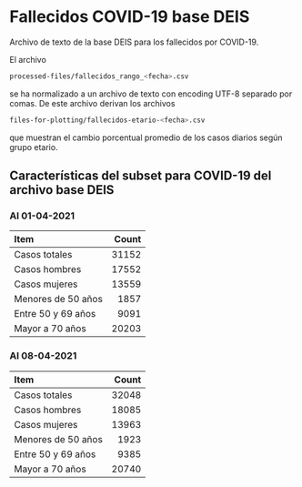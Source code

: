 # Fallecidos COVID-19 base DEIS

Archivo de texto de la base DEIS para los fallecidos por COVID-19. 

El archivo 
```bash 
processed-files/fallecidos_rango_<fecha>.csv
``` 
se ha normalizado a un archivo de texto con encoding UTF-8 separado por comas. De este archivo derivan los archivos
```bash 
files-for-plotting/fallecidos-etario-<fecha>.csv
``` 
que muestran el cambio porcentual promedio de los casos diarios según grupo etario. 

## Características del subset para COVID-19 del archivo base DEIS

### Al 01-04-2021

| Item | Count |
| :-- | --: |
| Casos totales | 31152 |
| Casos hombres | 17552 |
| Casos mujeres | 13559 |
| Menores de 50 años | 1857 |
| Entre 50 y 69 años | 9091 |
| Mayor a 70 años | 20203 | 

### Al 08-04-2021

| Item | Count |
| :-- | --: |
| Casos totales | 32048 |
| Casos hombres | 18085 |
| Casos mujeres | 13963 |
| Menores de 50 años | 1923 |
| Entre 50 y 69 años | 9385 |
| Mayor a 70 años | 20740 | 